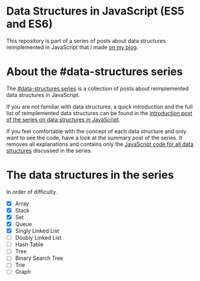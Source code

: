 # Data Structures in JavaScript (ES5 and ES6)

This repository is part of a series of posts about data structures reimplemented in JavaScript that I made [on my blog](http://blog.benoitvallon.com).

# About the #data-structures series

The [#data-structures series](http://blog.benoitvallon.com/category/data-structures-in-javascript) is a collection of posts about reimplemented data structures in JavaScript.

If you are not familiar with data structures, a quick introduction and the full list of reimplemented data structures can be found in the [introduction post of the series on data structures in JavaScript](http://blog.benoitvallon.com/data-structures-in-javascript/data-structures-in-javascript).

If you feel comfortable with the concept of each data structure and only want to see the code, have a look at the summary post of the series. It removes all explanations and contains only the [JavaScript code for all data structures](http://blog.benoitvallon.com/data-structures-in-javascript/data-structures-in-javascript-all-the-code) discussed in the series.

# The data structures in the series

In order of difficulty.
- [x] Array
- [x] Stack
- [x] Set
- [x] Queue
- [x] Singly Linked List
- [ ] Doubly Linked List
- [ ] Hash Table
- [ ] Tree
- [ ] Binary Search Tree
- [ ] Trie
- [ ] Graph
